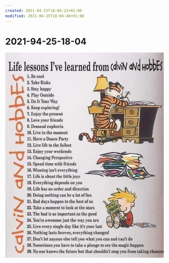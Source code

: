 ```yaml
---
created: 2021-04-25T18:04:23+01:00
modified: 2021-04-25T18:04:48+01:00
---
```


# 2021-94-25-18-04

![Image](./IMG_1619370262182.jpg)